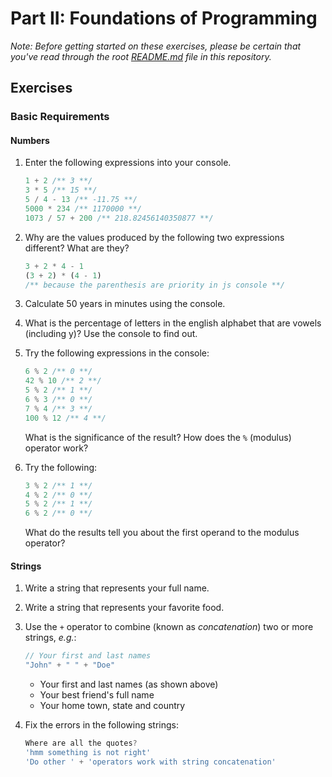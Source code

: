 # Part II: Foundations of Programming

*Note: Before getting started on these exercises, please be certain that you've read through the root [README.md](../README.md) file in this repository.*

## Exercises

### Basic Requirements

#### Numbers

1. Enter the following expressions into your console.

   ```js
   1 + 2 /** 3 **/
   3 * 5 /** 15 **/
   5 / 4 - 13 /** -11.75 **/
   5000 * 234 /** 1170000 **/
   1073 / 57 + 200 /** 218.82456140350877 **/
   ```

2. Why are the values produced by the following two expressions different? What
   are they?

   ```js
   3 + 2 * 4 - 1 
   (3 + 2) * (4 - 1)
   /** because the parenthesis are priority in js console **/
   ```

3. Calculate 50 years in minutes using the console.
<!-- 26280000 -->
4. What is the percentage of letters in the english alphabet that are vowels (including y)? Use the
   console to find out.

5. Try the following expressions in the console:

   ```js
   6 % 2 /** 0 **/
   42 % 10 /** 2 **/
   5 % 2 /** 1 **/
   6 % 3 /** 0 **/
   7 % 4 /** 3 **/
   100 % 12 /** 4 **/
   ```

   What is the significance of the result? How does the `%` (modulus) operator
   work?

6. Try the following:

   ```js
   3 % 2 /** 1 **/
   4 % 2 /** 0 **/
   5 % 2 /** 1 **/
   6 % 2 /** 0 **/
   ```

   What do the results tell you about the first operand to the modulus operator?



#### Strings

1. Write a string that represents your full name.
<!-- console.log('Rihab Ameni') -->

2. Write a string that represents your favorite food.

3. Use the `+` operator to combine (known as *concatenation*) two or more
   strings, *e.g.*:

   ```js
   // Your first and last names
   "John" + " " + "Doe"
   ```

   + Your first and last names (as shown above)
   + Your best friend's full name
   + Your home town, state and country


4. Fix the errors in the following strings:

   ```js
   Where are all the quotes?
   'hmm something is not right'
   'Do other ' + 'operators work with string concatenation'
   ```
